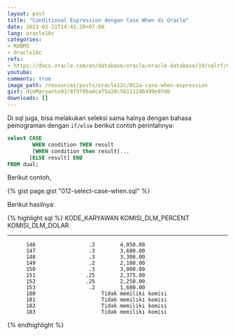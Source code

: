 ```yaml
---
layout: post
title: "Conditional Expression dengan Case When di Oracle"
date: 2021-02-21T14:43:29+07:00
lang: oracle18c
categories:
- RDBMS
- Oracle18c
refs: 
- https://docs.oracle.com/en/database/oracle/oracle-database/19/sqlrf/CASE-Expressions.html#GUID-CA29B333-572B-4E1D-BA64-851FABDBAE96
youtube: 
comments: true
image_path: /resources/posts/oracle12c/012a-case-when-expression
gist: dimMaryanto93/8f9f0ba4caf5a28c56111246499e97d0
downloads: []
---
```



Di sql juga, bisa melakukan seleksi sama halnya dengan bahasa pemograman dengan `if/else` berikut contoh perintahnya:

```sql
select CASE 
        WHEN condition THEN result
        [WHEN condition then result]...
       [ELSE result] END
FROM dual;
```

Berikut contoh,

{% gist page.gist "012-select-case-when.sql" %}

Berikut hasilnya:

{% highlight sql %}
KODE_KARYAWAN KOMISI_DLM_PERCENT KOMISI_DLM_DOLAR
------------- ------------------ ---------------------
          146                 .3        4,050.00
          147                 .3        3,600.00
          148                 .3        3,300.00
          149                 .2        2,100.00
          150                 .3        3,000.00
          151                .25        2,375.00
          152                .25        2,250.00
          153                 .2        1,600.00
          180                     Tidak memiliki komisi
          181                     Tidak memiliki komisi
          182                     Tidak memiliki komisi
          183                     Tidak memiliki komisi
{% endhighlight %}
